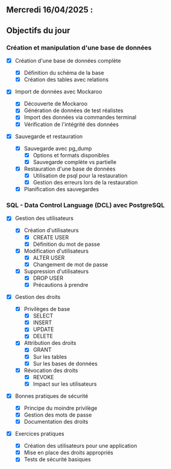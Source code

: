## Mercredi 16/04/2025 :

## Objectifs du jour

### Création et manipulation d'une base de données

- [x] Création d'une base de données complète

  - [x] Définition du schéma de la base
  - [x] Création des tables avec relations

- [x] Import de données avec Mockaroo

  - [x] Découverte de Mockaroo
  - [x] Génération de données de test réalistes
  - [x] Import des données via commandes terminal
  - [x] Vérification de l'intégrité des données

- [x] Sauvegarde et restauration
  - [x] Sauvegarde avec pg_dump
    - [x] Options et formats disponibles
    - [x] Sauvegarde complète vs partielle
  - [x] Restauration d'une base de données
    - [x] Utilisation de psql pour la restauration
    - [x] Gestion des erreurs lors de la restauration
  - [x] Planification des sauvegardes

### SQL - Data Control Language (DCL) avec PostgreSQL

- [x] Gestion des utilisateurs

  - [x] Création d'utilisateurs
    - [x] CREATE USER
    - [x] Définition du mot de passe
  - [x] Modification d'utilisateurs
    - [x] ALTER USER
    - [x] Changement de mot de passe
  - [x] Suppression d'utilisateurs
    - [x] DROP USER
    - [x] Précautions à prendre

- [x] Gestion des droits

  - [x] Privilèges de base
    - [x] SELECT
    - [x] INSERT
    - [x] UPDATE
    - [x] DELETE
  - [x] Attribution des droits
    - [x] GRANT
    - [x] Sur les tables
    - [x] Sur les bases de données
  - [x] Révocation des droits
    - [x] REVOKE
    - [x] Impact sur les utilisateurs

- [x] Bonnes pratiques de sécurité

  - [x] Principe du moindre privilège
  - [x] Gestion des mots de passe
  - [x] Documentation des droits

- [x] Exercices pratiques
  - [x] Création des utilisateurs pour une application
  - [x] Mise en place des droits appropriés
  - [x] Tests de sécurité basiques
